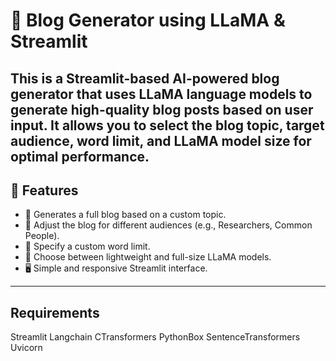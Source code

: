 # 📝 Blog Generator using LLaMA & Streamlit

This is a **Streamlit-based AI-powered blog generator** that uses **LLaMA language models** to generate high-quality blog posts based on user input. It allows you to select the blog topic, target audience, word limit, and LLaMA model size for optimal performance.
---
## 🚀 Features

- 🔡 Generates a full blog based on a custom topic.
- 🎯 Adjust the blog for different audiences (e.g., Researchers, Common People).
- 🔢 Specify a custom word limit.
- 🤖 Choose between lightweight and full-size LLaMA models.
- 🖥️ Simple and responsive Streamlit interface.
---
## Requirements

Streamlit
Langchain
CTransformers
PythonBox
SentenceTransformers
Uvicorn
